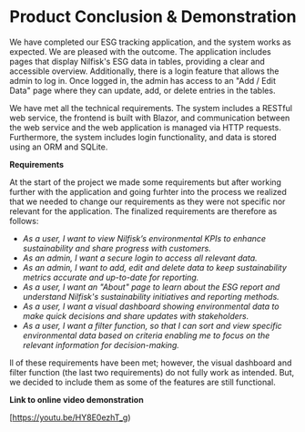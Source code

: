 # Product Conclusion & Demonstration


We have completed our ESG tracking application, and the system works as expected. We are pleased with the outcome. 
The application includes pages that display Nilfisk's ESG data in tables, providing a clear and accessible overview. 
Additionally, there is a login feature that allows the admin to log in. Once logged in, the admin has access to an "Add / Edit Data" page where they can update, add, or delete entries in the tables.

We have met all the technical requirements. 
The system includes a RESTful web service, the frontend is built with Blazor, and communication between the web service and the web application is managed via HTTP requests. 
Furthermore, the system includes login functionality, and data is stored using an ORM and SQLite.

**Requirements** 

At the start of the project we made some requirements but after working further with the application and going furhter into the process 
we realized that we needed to change our requirements as they were not specific nor relevant for the application. The finalized requirements are therefore as follows: 

<em>

- As a user, I want to view Nilfisk’s environmental KPIs to enhance sustainability and share progress with customers.
- As an admin, I want a secure login to access all relevant data.
- As an admin, I want to add, edit and delete data to keep sustainability metrics accurate and up-to-date for reporting.
- As a user, I want an "About" page to learn about the ESG report and understand Nilfisk's sustainability initiatives and reporting methods.
- As a user, I want a visual dashboard showing environmental data to make quick decisions and share updates with stakeholders.
- As a user, I want a filter function, so that I can sort and view specific environmental data based on criteria enabling me to focus on the relevant information for decision-making.


</em>

ll of these requirements have been met; however, the visual dashboard and filter function (the last two requirements) do not fully work as intended. 
But, we decided to include them as some of the features are still functional. 

**Link to online video demonstration** 

[https://youtu.be/HY8E0ezhT_g)
